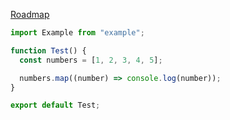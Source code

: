 [Roadmap](../../../README.md)

```js
import Example from "example";

function Test() {
  const numbers = [1, 2, 3, 4, 5];

  numbers.map((number) => console.log(number));
}

export default Test;
```
